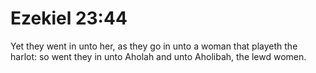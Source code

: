 # Ezekiel 23:44

Yet they went in unto her, as they go in unto a woman that playeth the harlot: so went they in unto Aholah and unto Aholibah, the lewd women.